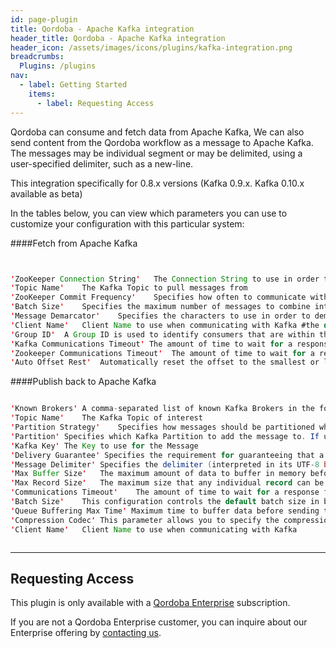 ```yaml
---
id: page-plugin
title: Qordoba - Apache Kafka integration 
header_title: Qordoba - Apache Kafka integration 
header_icon: /assets/images/icons/plugins/kafka-integration.png
breadcrumbs:
  Plugins: /plugins
nav:
  - label: Getting Started
    items:
      - label: Requesting Access
---
```


Qordoba can consume and fetch data from Apache Kafka, We can also send content from the Qordoba workflow as a message to Apache Kafka. The messages may be individual segment or may be delimited, using a user-specified delimiter, such as a new-line. 
<br />

<div class="alert alert-warning">
  This integration specifically for 0.8.x versions (Kafka 0.9.x. Kafka 0.10.x available as beta)
</div>


In the tables below, you can view which parameters you can use to customize your configuration with this particular system:

####Fetch from Apache Kafka

```java


'ZooKeeper Connection String'	The Connection String to use in order to connect to ZooKeeper. This is often a comma-separated list of <host>:<port> combinations. For example, host1:2181,host2:2181,host3:2188
'Topic Name'	The Kafka Topic to pull messages from
'ZooKeeper Commit Frequency'	Specifies how often to communicate with ZooKeeper to indicate which messages have been pulled. A longer time period will result in better overall performance but can result in more data duplication if a NiFi node is lost #the default value is 60 seconds
'Batch Size'	Specifies the maximum number of messages to combine into a single FlowFile. These messages will be concatenated together with the <Message Demarcator> string placed between the content of each message. If the messages from Kafka should not be concatenated together, leave this value at 1. #the default value is 1
'Message Demarcator'	Specifies the characters to use in order to demarcate multiple messages from Kafka. If the <Batch Size> property is set to 1, this value is ignored. Otherwise, for each two subsequent messages in the batch, this value will be placed in between them. #the default value is \n
'Client Name'	Client Name to use when communicating with Kafka #the default value is NiFi-mock-processor
'Group ID'	A Group ID is used to identify consumers that are within the same consumer group #the default value is mock-processor
'Kafka Communications Timeout' The amount of time to wait for a response from Kafka before determining that there is a communications error #the default value is 30 secs
'Zookeeper Communications Timeout'	The amount of time to wait for a response from ZooKeeper before determining that there is a communications error #the default time is 30 secs
'Auto Offset Rest'	Automatically reset the offset to the smallest or largest offset available on the broker #the default value is largest

```
####Publish back to Apache Kafka

```java

'Known Brokers'	A comma-separated list of known Kafka Brokers in the format <host>:<port>
'Topic Name'	The Kafka Topic of interest
'Partition Strategy'	Specifies how messages should be partitioned when sent to Kafka #the default value is Round Robin
'Partition'	Specifies which Kafka Partition to add the message to. If using a message delimiter, all messages in the same FlowFile will be sent to the same partition. If a partition is specified but is not valid, then all messages within the same FlowFile will use the same partition but it remains undefined which partition is used.
'Kafka Key'	The Key to use for the Message
'Delivery Guarantee' Specifies the requirement for guaranteeing that a message is sent to Kafka #the default value is 0
'Message Delimiter'	Specifies the delimiter (interpreted in its UTF-8 byte representation) to use for splitting apart multiple messages within a single FlowFile. If not specified, the entire content of the FlowFile will be used as a single message. If specified, the contents of the FlowFile will be split on this delimiter and each section sent as a separate Kafka message. Note that if messages are delimited and some messages for a given FlowFile are transferred successfully while others are not, the messages will be split into individual FlowFiles, such that those messages that were successfully sent are routed to the 'success' relationship while other messages are sent to the 'failure' relationship.
'Max Buffer Size'	The maximum amount of data to buffer in memory before sending to Kafka #the default value is 5 MB
'Max Record Size'	The maximum size that any individual record can be. #the default value is 1 MB
'Communications Timeout'	The amount of time to wait for a response from Kafka before determining that there is a communications error #the default value is 30 seconds
'Batch Size'	This configuration controls the default batch size in bytes.The producer will attempt to batch records together into fewer requests whenever multiple records are being sent to the same partition. This helps performance on both the client and the server. #the default value is 16384
'Queue Buffering Max Time' Maximum time to buffer data before sending to Kafka. For example a setting of 100 ms will try to batch together 100 milliseconds worth of messages to send at once. This will improve throughput but adds message delivery latency due to the buffering.
'Compression Codec'	This parameter allows you to specify the compression codec for all data generated by this producer. #the default value is none
'Client Name'	Client Name to use when communicating with Kafka



```


----

## Requesting Access

This plugin is only available with a [Qordoba Enterprise](https://qordobahq.com/qordoba-enterprise-edition)
subscription.

If you are not a Qordoba Enterprise customer, you can inquire about our
Enterprise offering by [contacting us](https://qordobahq.com/request-demo).
